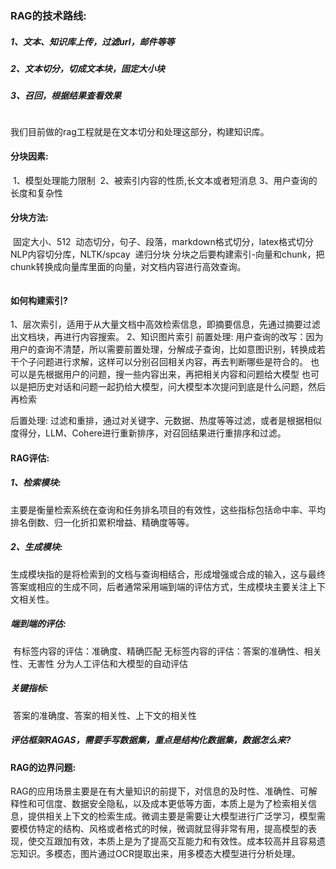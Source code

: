### RAG的技术路线:

##### 1、文本、知识库上传，过滤url，邮件等等

##### 2、文本切分，切成文本块，固定大小块

##### 3、召回，根据结果查看效果

![]()

我们目前做的rag工程就是在文本切分和处理这部分，构建知识库。

#### 分块因素:

​	1、模型处理能力限制
​	2、被索引内容的性质,长文本或者短消息
​	3、用户查询的长度和复杂性

#### 分块方法:

​	固定大小、512
​	动态切分，句子、段落，markdown格式切分，latex格式切分
​	NLP内容切分库，NLTK/spcay
​	递归分块
​	分块之后要构建索引-向量和chunk，把chunk转换成向量库里面的向量，对文档内容进行高效查询。

![]()

#### 如何构建索引?

1、层次索引，适用于从大量文档中高效检索信息，即摘要信息，先通过摘要过滤出文档块，再进行内容搜索。
2、知识图片索引
前置处理:
	用户查询的改写：因为用户的查询不清楚，所以需要前置处理，分解成子查询，比如意图识别，转换成若干个子问题进行求解，这样可以分别召回相关内容，再去判断哪些是符合的。
	也可以是先根据用户的问题，搜一些内容出来，再把相关内容和问题给大模型
	也可以是把历史对话和问题一起扔给大模型，问大模型本次提问到底是什么问题，然后再检索

后置处理:
	过滤和重排，通过对关键字、元数据、热度等等过滤，或者是根据相似度得分，LLM、Cohere进行重新排序，对召回结果进行重排序和过滤。

#### RAG评估:

##### 1、检索模块:

​	主要是衡量检索系统在查询和任务排名项目的有效性，这些指标包括命中率、平均排名倒数、归一化折扣累积增益、精确度等等。

##### 2、生成模块:

​	生成模块指的是将检索到的文档与查询相结合，形成增强或合成的输入，这与最终答案或相应的生成不同，后者通常采用端到端的评估方式，生成模块主要关注上下文相关性。

##### 端到端的评估:

​	有标签内容的评估：准确度、精确匹配
​	无标签内容的评估：答案的准确性、相关性、无害性
​	分为人工评估和大模型的自动评估

##### 关键指标:

​	答案的准确度、答案的相关性、上下文的相关性

##### 	评估框架RAGAS，需要手写数据集，重点是结构化数据集，数据怎么来?

#### RAG的边界问题:

​	RAG的应用场景主要是在有大量知识的前提下，对信息的及时性、准确性、可解释性和可信度、数据安全隐私，以及成本更低等方面，本质上是为了检索相关信息，提供相关上下文的检索生成。
​	微调主要是需要让大模型进行广泛学习，模型需要模仿特定的结构、风格或者格式的时候，微调就显得非常有用，提高模型的表现，使交互跟加有效，本质上是为了提高交互能力和有效性。成本较高并且容易遗忘知识。
​	多模态，图片通过OCR提取出来，用多模态大模型进行分析处理。
